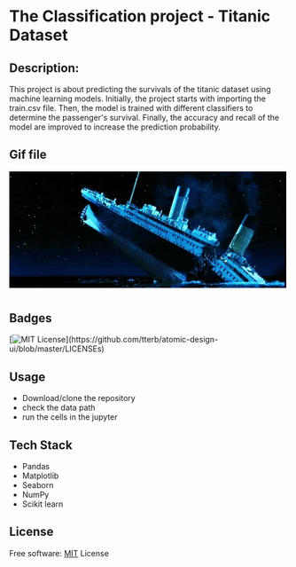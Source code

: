 
# The Classification project - Titanic Dataset

## Description:
This project is about predicting the survivals of the titanic dataset using machine learning models. Initially, the project starts with importing the train.csv file. Then, the model is trained with different classifiers to determine the passenger's survival. Finally, the accuracy and recall of the model are improved to increase the prediction probability.

## Gif file

<img src ="images/giphy.webp">

#
## Badges


[![MIT License](https://img.shields.io/apm/l/atomic-design-ui.svg?)](https://github.com/tterb/atomic-design-ui/blob/master/LICENSEs)

  
## Usage

- Download/clone the repository
- check the data path 
- run the cells in the jupyter

  
## Tech Stack
- Pandas
- Matplotlib
- Seaborn
- NumPy
- Scikit learn
  
## License

Free software: [MIT](https://choosealicense.com/licenses/mit/)
License
  

